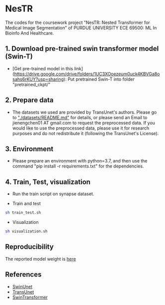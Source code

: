 # NesTR
The codes for the coursework project "NesTR: Nested Transformer for Medical Image Segmentation" of PURDUE UNIVERSITY ECE 69500: ML In Bioinfo And Healthcare. 

## 1. Download pre-trained swin transformer model (Swin-T)
* [Get pre-trained model in this link] (https://drive.google.com/drive/folders/1UC3XOoezeum0uck4KBVGa8osahs6rKUY?usp=sharing): Put pretrained Swin-T into folder "pretrained_ckpt/"

## 2. Prepare data

- The datasets we used are provided by TransUnet's authors. Please go to ["./datasets/README.md"](datasets/README.md) for details, or please send an Email to jienengchen01 AT gmail.com to request the preprocessed data. If you would like to use the preprocessed data, please use it for research purposes and do not redistribute it (following the TransUnet's License).

## 3. Environment

- Please prepare an environment with python=3.7, and then use the command "pip install -r requirements.txt" for the dependencies.

## 4. Train, Test, visualization

- Run the train script on synapse dataset.

- Train and test

```bash
sh train_test.sh 
```

- Visualization
```bash
sh visualization.sh 
```

## Reproducibility
The reported model weight is [here](https://drive.google.com/file/d/1t6d6yM1aigPVioXn_NBNRr-DEFPls7nG/view?usp=sharing)

## References
* [SwinUnet](https://github.com/HuCaoFighting/Swin-Unet)
* [TransUnet](https://github.com/Beckschen/TransUNet)
* [SwinTransformer](https://github.com/microsoft/Swin-Transformer)


